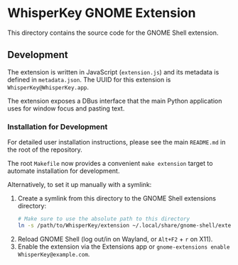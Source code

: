 # WhisperKey GNOME Extension

This directory contains the source code for the GNOME Shell extension.

## Development

The extension is written in JavaScript (`extension.js`) and its metadata is defined in `metadata.json`. The UUID for this extension is `WhisperKey@WhisperKey.app`.

The extension exposes a DBus interface that the main Python application uses for window focus and pasting text.

### Installation for Development

For detailed user installation instructions, please see the main `README.md` in the root of the repository.

The root `Makefile` now provides a convenient `make extension` target to automate installation for development.

Alternatively, to set it up manually with a symlink:
1. Create a symlink from this directory to the GNOME Shell extensions directory:
   ```bash
   # Make sure to use the absolute path to this directory
   ln -s /path/to/WhisperKey/extension ~/.local/share/gnome-shell/extensions/WhisperKey@example.com
   ```
2. Reload GNOME Shell (log out/in on Wayland, or `Alt+F2` + `r` on X11).
3. Enable the extension via the Extensions app or `gnome-extensions enable WhisperKey@example.com`.
